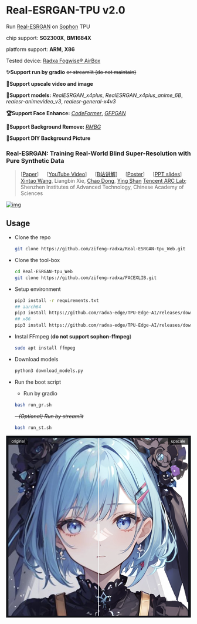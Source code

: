 # Real-ESRGAN-TPU v2.0

Run [Real-ESRGAN](https://github.com/xinntao/Real-ESRGAN) on [Sophon](https://www.sophon.ai/) TPU

chip support: **SG2300X**, **BM1684X**

platform support: **ARM**, **X86** 

Tested device: [Radxa Fogwise® AirBox](https://radxa.com/products/fogwise/airbox)
 
**✨Support run by gradio** ~~or streamlit (do not maintain)~~

**🌟Support upscale video and image**

**🌠Support models:** *RealESRGAN_x4plus*, *RealESRGAN_x4plus_anime_6B*, *realesr-animevideo_v3*, *realesr-general-x4v3* 

**🏆Support Face Enhance:** *[CodeFormer](https://github.com/sczhou/CodeFormer)*, *[GFPGAN](https://github.com/TencentARC/GFPGAN)*

**🌟Support Background Remove:** *[RMBG](https://github.com/chenxwh/cog-RMBG)*

**🌠Support DIY Background Picture**

### Real-ESRGAN: Training Real-World Blind Super-Resolution with Pure Synthetic Data

> [[Paper](https://arxiv.org/abs/2107.10833)]   [[YouTube Video](https://www.youtube.com/watch?v=fxHWoDSSvSc)]   [[B站讲解](https://www.bilibili.com/video/BV1H34y1m7sS/)]   [[Poster](https://xinntao.github.io/projects/RealESRGAN_src/RealESRGAN_poster.pdf)]   [[PPT slides](https://docs.google.com/presentation/d/1QtW6Iy8rm8rGLsJ0Ldti6kP-7Qyzy6XL/edit?usp=sharing&ouid=109799856763657548160&rtpof=true&sd=true)]
> [Xintao Wang](https://xinntao.github.io/), Liangbin Xie, [Chao Dong](https://scholar.google.com.hk/citations?user=OSDCB0UAAAAJ), [Ying Shan](https://scholar.google.com/citations?user=4oXBp9UAAAAJ&hl=en)
> [Tencent ARC Lab](https://arc.tencent.com/en/ai-demos/imgRestore); Shenzhen Institutes of Advanced Technology, Chinese Academy of Sciences

[![img](https://github.com/xinntao/Real-ESRGAN/raw/master/assets/teaser.jpg)](https://github.com/xinntao/Real-ESRGAN/blob/master/assets/teaser.jpg)



## Usage

- Clone the repo

  ```bash
  git clone https://github.com/zifeng-radxa/Real-ESRGAN-tpu_Web.git
  ```
- Clone the tool-box
  ```bash
  cd Real-ESRGAN-tpu_Web
  git clone https://github.com/zifeng-radxa/FACEXLIB.git
  ```

- Setup environment
  ```bash
  pip3 install -r requirements.txt
  ## aarch64
  pip3 install https://github.com/radxa-edge/TPU-Edge-AI/releases/download/v0.1.0/tpu_perf-1.2.31-py3-none-manylinux2014_aarch64.whl
  ## x86
  pip3 install https://github.com/radxa-edge/TPU-Edge-AI/releases/download/v0.1.0/tpu_perf-1.2.31-py3-none-manylinux2014_x86_64.whl
  ```
- Instal FFmpeg (**do not support sophon-ffmpeg**)
  ```bash
  sudo apt install ffmpeg
  ```
- Download models
  ```bash
  python3 download_models.py
  ```
- Run the boot script
  - Run by gradio
  ```bash
  bash run_gr.sh
  ```
  ~~- *(Optional) Run by streamlit*~~
  ```bash
  bash run_st.sh
  ```
![upscale_comparison](./asset/upscale_comparison.png)
